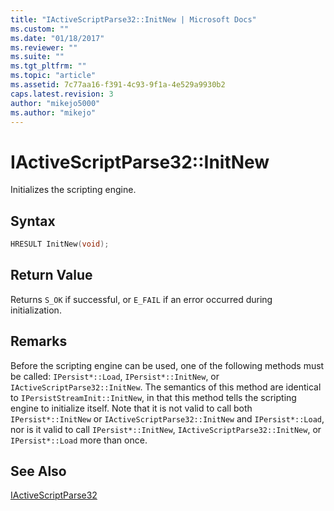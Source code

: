 ```yaml
---
title: "IActiveScriptParse32::InitNew | Microsoft Docs"
ms.custom: ""
ms.date: "01/18/2017"
ms.reviewer: ""
ms.suite: ""
ms.tgt_pltfrm: ""
ms.topic: "article"
ms.assetid: 7c77aa16-f391-4c93-9f1a-4e529a9930b2
caps.latest.revision: 3
author: "mikejo5000"
ms.author: "mikejo"
---
```

# IActiveScriptParse32::InitNew
Initializes the scripting engine.  
  
## Syntax  
  
```cpp
HRESULT InitNew(void);  
```  
  
## Return Value  
 Returns `S_OK` if successful, or `E_FAIL` if an error occurred during initialization.  
  
## Remarks  
 Before the scripting engine can be used, one of the following methods must be called: `IPersist*::Load`, `IPersist*::InitNew`, or `IActiveScriptParse32::InitNew`. The semantics of this method are identical to `IPersistStreamInit::InitNew`, in that this method tells the scripting engine to initialize itself. Note that it is not valid to call both `IPersist*::InitNew` or `IActiveScriptParse32::InitNew` and `IPersist*::Load`, nor is it valid to call `IPersist*::InitNew`, `IActiveScriptParse32::InitNew`, or `IPersist*::Load` more than once.  
  
## See Also  
 [IActiveScriptParse32](../../winscript/reference/iactivescriptparse32.md)